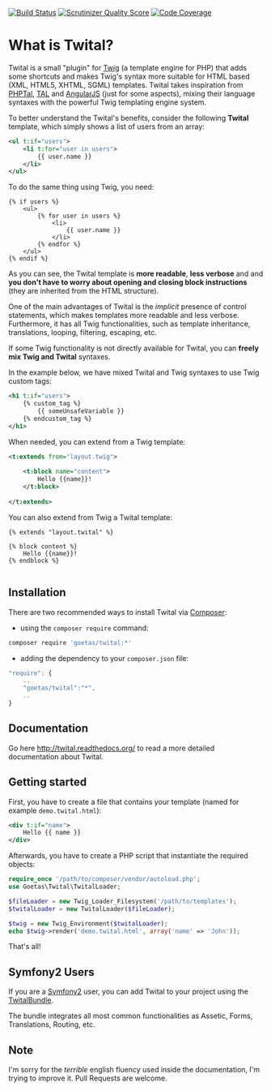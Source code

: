 [![Build Status](https://travis-ci.org/goetas/twital.png?branch=dev)](https://travis-ci.org/goetas/twital)
[![Scrutinizer Quality Score](https://scrutinizer-ci.com/g/goetas/twital/badges/quality-score.png?s=617ac058fc3c486427752fd3fb1f3931bca971ed)](https://scrutinizer-ci.com/g/goetas/twital/)
[![Code Coverage](https://scrutinizer-ci.com/g/goetas/twital/badges/coverage.png?s=de8d714be4a97b4b11bb44a2ff6601dbda86696c)](https://scrutinizer-ci.com/g/goetas/twital/)

What is Twital?
==============

Twital is a small "plugin" for [Twig](http://twig.sensiolabs.org/) (a template engine for PHP) 
that adds some shortcuts and makes Twig's syntax more suitable for HTML based (XML, HTML5, XHTML, SGML) templates.
Twital takes inspiration from [PHPTal](http://phptal.org/), [TAL](http://en.wikipedia.org/wiki/Template_Attribute_Language) 
and [AngularJS](http://angularjs.org/) (just for some aspects), 
mixing their language syntaxes with the powerful Twig templating engine system.


To better understand the Twital's benefits, consider the following **Twital** template, which
simply shows a list of users from an array:

```xml
<ul t:if="users">
    <li t:for="user in users">
        {{ user.name }}
    </li>
</ul>
```

To do the same thing using Twig, you need:

```jinja
{% if users %}
    <ul>
        {% for user in users %}
            <li>
                {{ user.name }}
            </li>
        {% endfor %}
    </ul>
{% endif %}
```

As you can see, the Twital template is **more readable**, **less verbose** and
and **you don't have to worry about opening and closing block instructions** 
(they are inherited from the HTML structure).


One of the main advantages of Twital is the *implicit* presence of control statements, which makes
templates more readable and less verbose. Furthermore, it has all Twig functionalities,
such as template inheritance, translations, looping, filtering, escaping, etc.

If some Twig functionality is not directly available for Twital, 
you can **freely mix Twig and Twital** syntaxes. 

In the example below, we have mixed Twital and Twig syntaxes to use Twig custom tags:

```xml
<h1 t:if="users">
    {% custom_tag %}
        {{ someUnsafeVariable }}
    {% endcustom_tag %}
</h1>
```

When needed, you can extend from a Twig template:

```xml
<t:extends from="layout.twig">
    
    <t:block name="content">
        Hello {{name}}!
    </t:block>
    
</t:extends>
```

You can also extend from Twig a Twital template:
```jinja
{% extends "layout.twital" %}
    
{% block content %}
    Hello {{name}}!
{% endblock %}
    

```


Installation
-----------

There are two recommended ways to install Twital via [Composer](https://getcomposer.org/):

* using the ``composer require`` command:

```bash
composer require 'goetas/twital:*'
```

* adding the dependency to your ``composer.json`` file:

```js
"require": {
    ..
    "goetas/twital":"*",
    ..
}
```

Documentation
-------------

Go here http://twital.readthedocs.org/ to read a more detailed documentation about Twital.


Getting started
---------------

First, you have to create a file that contains your template
(named for example `demo.twital.html`):

```xml
<div t:if="name">
    Hello {{ name }}
</div>
```

Afterwards, you have to create a PHP script that instantiate the required objects:

```php
require_once '/path/to/composer/vendor/autoload.php';
use Goetas\Twital\TwitalLoader;

$fileLoader = new Twig_Loader_Filesystem('/path/to/templates');
$twitalLoader = new TwitalLoader($fileLoader);

$twig = new Twig_Environment($twitalLoader);
echo $twig->render('demo.twital.html', array('name' => 'John'));
```

That's all!


Symfony2 Users
--------------

If you are a [Symfony2](http://symfony.com/) user, you can add Twital to your project using the 
[TwitalBundle](https://github.com/goetas/twital-bundle).

The bundle integrates all most common functionalities as Assetic, Forms, Translations, Routing, etc.

Note
----

I'm sorry for the *terrible* english fluency used inside the documentation, I'm trying to improve it. 
Pull Requests are welcome.




